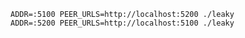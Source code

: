

    ADDR=:5100 PEER_URLS=http://localhost:5200 ./leaky
    ADDR=:5200 PEER_URLS=http://localhost:5100 ./leaky
